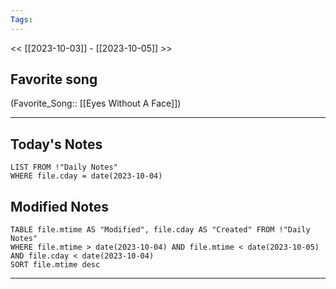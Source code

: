 ```yaml
---
Tags:
---
```

<< [[2023-10-03]] - [[2023-10-05]] >>
## Favorite song
(Favorite_Song:: [[Eyes Without A Face]])

___
## Today's Notes
```dataview
LIST FROM !"Daily Notes"
WHERE file.cday = date(2023-10-04)
```
## Modified Notes
```dataview
TABLE file.mtime AS "Modified", file.cday AS "Created" FROM !"Daily Notes" 
WHERE file.mtime > date(2023-10-04) AND file.mtime < date(2023-10-05) AND file.cday < date(2023-10-04)
SORT file.mtime desc
```
___

